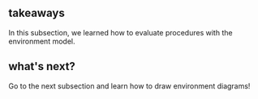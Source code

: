 ## takeaways

In this subsection, we learned how to evaluate procedures with the environment
model.

## what's next?

Go to the next subsection and learn how to draw environment diagrams!

